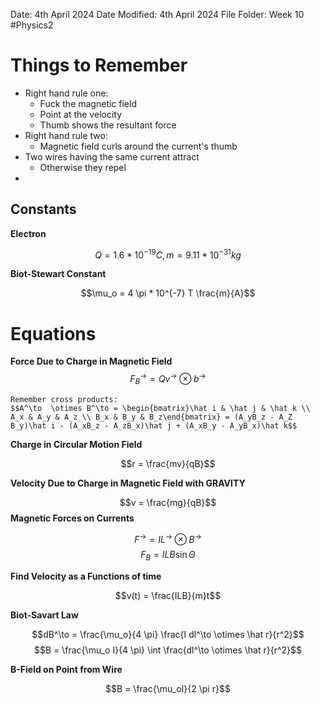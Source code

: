 Date: 4th April 2024
Date Modified: 4th April 2024
File Folder: Week 10
#Physics2

# Things to Remember
- Right hand rule one:
	- Fuck the magnetic field
	- Point at the velocity
	- Thumb shows the resultant force
- Right hand rule two:
	- Magnetic field curls around the current's thumb
- Two wires having the same current attract
	- Otherwise they repel
- 

## Constants

**Electron**

$$Q=1.6*10^{-19} C, m = 9.11*10^{-31} kg$$

**Biot-Stewart Constant**

$$\mu_o = 4 \pi * 10^{-7} T \frac{m}{A}$$

# Equations

**Force Due to Charge in Magnetic Field**
$$F_B^\to = Qv^\to \otimes b^\to$$

```ad-important
Remember cross products:
$$A^\to  \otimes B^\to = \begin{bmatrix}\hat i & \hat j & \hat k \\ A_x & A_y & A_z \\ B_x & B_y & B_z\end{bmatrix} = (A_yB_z - A_Z B_y)\hat i - (A_xB_z - A_zB_x)\hat j + (A_xB_y - A_yB_x)\hat k$$
```

**Charge in Circular Motion Field**

$$r = \frac{mv}{qB}$$

**Velocity Due to Charge in Magnetic Field with GRAVITY**

 $$v = \frac{mg}{qB}$$
**Magnetic Forces on Currents**

$$F^\to = IL^\to \otimes B^\to$$
$$F_B = ILB \sin \Theta$$

**Find Velocity as a Functions of time**

$$v(t) = \frac{ILB}{m}t$$

**Biot-Savart Law**


$$dB^\to = \frac{\mu_o}{4 \pi} \frac{I dl^\to \otimes \hat r}{r^2}$$
$$B = \frac{\mu_o I}{4 \pi} \int \frac{dl^\to \otimes \hat r}{r^2}$$

**B-Field on Point from Wire**

$$B = \frac{\mu_oI}{2 \pi r}$$
